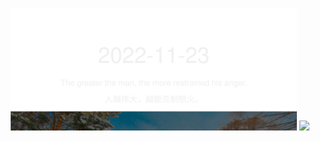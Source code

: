 <!-- [START DAILY SAYING] -->
<!-- Please keep comment here to allow auto-update -->
<p align="center">
  <img src="assets/daily-saying/2022-11-23.svg" height="196"/>
  <img src="https://dots365.herokuapp.com?d=2022-11-23" height="196"/>
</p>
<!-- [END DAILY SAYING] -->

<!-- <p align="center">
<img alt="profile views" src="https://komarev.com/ghpvc/?username=bubkoo&color=brightgreen&style=flat-square&label=PROFILE+VIEWS" />
</p> -->
